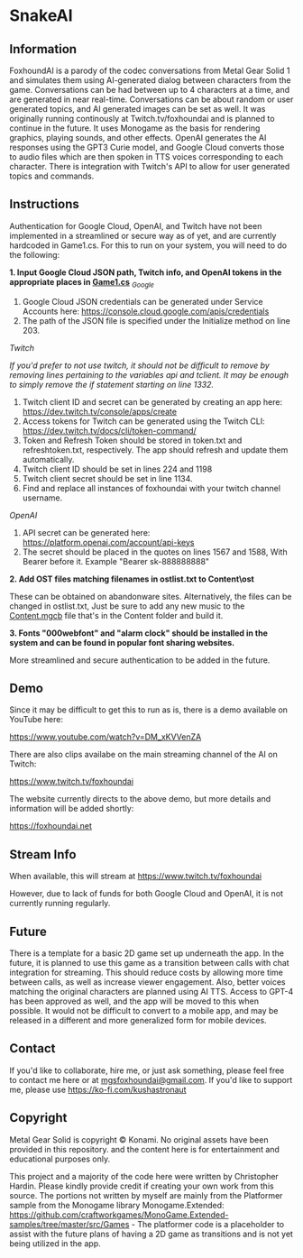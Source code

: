 # SnakeAI

## Information

FoxhoundAI is a parody of the codec conversations from Metal Gear Solid 1 and simulates them using AI-generated dialog between characters from the game. Conversations can be had between up to 4 characters at a time, and are generated in near real-time. Conversations can be about random or user generated topics, and AI generated images can be set as well. It was originally running continously at Twitch.tv/foxhoundai and is planned to continue in the future. It uses Monogame as the basis for rendering graphics, playing sounds, and other effects. OpenAI generates the AI responses using the GPT3 Curie model, and Google Cloud converts those to audio files which are then spoken in TTS voices corresponding to each character. There is integration with Twitch's API to allow for user generated topics and commands.

## Instructions

Authentication for Google Cloud, OpenAI, and Twitch have not been implemented in a streamlined or secure way as of yet, and are currently hardcoded in Game1.cs. For this to run on your system, you will need to do the following:

**1. Input Google Cloud JSON path, Twitch info, and OpenAI tokens in the appropriate places in [Game1.cs](SnakeAI/Game1.cs)**
<sub> 
_Google_

1. Google Cloud JSON credentials can be generated under Service Accounts here: https://console.cloud.google.com/apis/credentials 
2. The path of the JSON file is specified under the Initialize method on line 203.

_Twitch_

_If you'd prefer to not use twitch, it should not be difficult to remove by removing lines pertaining to the variables api and tclient. It may be enough to simply remove the if statement starting on line 1332._

1. Twitch client ID and secret can be generated by creating an app here: https://dev.twitch.tv/console/apps/create
2. Access tokens for Twitch can be generated using the Twitch CLI: https://dev.twitch.tv/docs/cli/token-command/
3. Token and Refresh Token should be stored in token.txt and refreshtoken.txt, respectively. The app should refresh and update them automatically.
4. Twitch client ID should be set in lines 224 and 1198
5. Twitch client secret should be set in line 1134.
6. Find and replace all instances of foxhoundai with your twitch channel username.

_OpenAI_

1. API secret can be generated here: https://platform.openai.com/account/api-keys
2. The secret should be placed in the quotes on lines 1567 and 1588, With Bearer before it. Example "Bearer sk-888888888"
</sub>
  
**2. Add OST files matching filenames in ostlist.txt to Content\ost**

These can be obtained on abandonware sites. Alternatively, the files can be changed in ostlist.txt, Just be sure to add any new music to the [Content.mgcb](SnakeAI/Content/Content.mgcb) file that's in the Content folder and build it.

**3. Fonts "000webfont" and "alarm clock" should be installed in the system and can be found in popular font sharing websites.**

More streamlined and secure authentication to be added in the future.

## Demo

Since it may be difficult to get this to run as is, there is a demo available on YouTube here:

https://www.youtube.com/watch?v=DM_xKVVenZA

There are also clips availabe on the main streaming channel of the AI on Twitch:

https://www.twitch.tv/foxhoundai

The website currently directs to the above demo, but more details and information will be added shortly:

https://foxhoundai.net

## Stream Info

When available, this will stream at https://www.twitch.tv/foxhoundai 

However, due to lack of funds for both Google Cloud and OpenAI, it is not currently running regularly.

## Future

There is a template for a basic 2D game set up underneath the app. In the future, it is planned to use this game as a transition between calls with chat integration for streaming. This should reduce costs by allowing more time between calls, as well as increase viewer engagement. Also, better voices matching the original characters are planned using AI TTS. Access to GPT-4 has been approved as well, and the app will be moved to this when possible. It would not be difficult to convert to a mobile app, and may be released in a different and more generalized form for mobile devices.

## Contact

If you'd like to collaborate, hire me, or just ask something, please feel free to contact me here or at mgsfoxhoundai@gmail.com. If you'd like to support me, please use https://ko-fi.com/kushastronaut

## Copyright

Metal Gear Solid is copyright © Konami. No original assets have been provided in this repository. and the content here is for entertainment and educational purposes only.

This project and a majority of the code here were written by Christopher Hardin. Please kindly provide credit if creating your own work from this source. The portions not written by myself are mainly from the Platformer sample from the Monogame library Monogame.Extended: https://github.com/craftworkgames/MonoGame.Extended-samples/tree/master/src/Games - The platformer code is a placeholder to assist with the future plans of having a 2D game as transitions and is not yet being utilized in the app.
